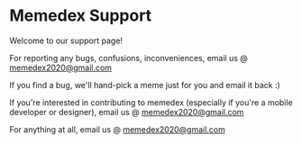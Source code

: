 # Memedex Support

Welcome to our support page!

For reporting any bugs, confusions, inconveniences, email us @ memedex2020@gmail.com

If you find a bug, we'll hand-pick a meme just for you and email it back :)

If you're interested in contributing to memedex (especially if you're a mobile developer or designer), email us @ memedex2020@gmail.com

For anything at all, email us @ memedex2020@gmail.com



